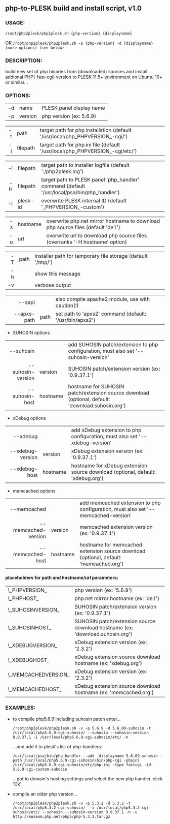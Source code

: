## php-to-PLESK build and install script, v1.0


### USAGE: 

   `/root/php2plesk/php2plesk.sh {php-version} {displayname}`
   
   OR
   `/root/php2plesk/php2plesk.sh -p {php-version} -d {displayname} [more options] (see below)`
   



### DESCRIPTION:

   build new set of php binaries from (downloaded) sources and install addional PHP(-fast-cgi) version to PLESK 11.5+ environment on Ubuntu 10+ or similar...



### OPTIONS:


<table>
	<tr>
		<td align="right">-d</td>
		<td>name</td>
		<td>PLESK panel display name</td>
	</tr>
	<tr>
		<td align="right">-p</td>
		<td>version</td>
		<td>php version (ex: 5.6.9)</td>
	</tr>
</table>



<table>
	<tr>
		<td align="right">-t</td>
		<td>path</td>
		<td>target path for php installation (default '/usr/local/php_PHPVERSION_-cgi/')</td>
	</tr>
	<tr>
		<td align="right">-i</td>
		<td>filepath</td>
		<td>target path for php.ini file (default '/usr/local/php_PHPVERSION_-cgi/etc/')</td>
	</tr>
</table>



<table>
	<tr>
		<td align="right">-l</td>
		<td>filepath</td>
		<td>target path to installer logfile (default './php2plesk.log')</td>
	</tr>
	<tr>
		<td align="right">-H</td>
		<td>filepath</td>
		<td>target path to PLESK panel 'php_handler' command (default '/usr/local/psa/bin/php_handler')</td>
	</tr>
	<tr>
		<td align="right">-I</td>
		<td>plesk-id</td>
		<td>overwrite PLESK internal ID (default '_PHPVERSION_-custom')</td>
	</tr>
</table>



<table>
	<tr>
		<td align="right">-s</td>
		<td>hostname</td>
		<td>overwrite php.net mirror hostname to download php source files (default 'de1')</td>
	</tr>
	<tr>
		<td align="right">-u</td>
		<td>url</td>
		<td>overwrite url to download php source files (overranks '-H hostname' option)</td>
	</tr>
</table>



<table>
	<tr>
		<td align="right">-T</td>
		<td>path</td>
		<td>installer path for temporary file storage (default '/tmp/')</td>
	</tr>
	<tr>
		<td align="right">-h</td>
		<td> </td>
		<td>show this message</td>
	</tr>
	<tr>
		<td align="right">-v</td>
		<td> </td>
		<td>verbose output</td>
	</tr>
</table>



<table>
	<tr>
		<td align="right">--sapi</td>
		<td> </td>
		<td>also compile apache2 module, use with caution(!)</td>
	</tr>
	<tr>
		<td align="right">--apxs-path</td>
		<td>path</td>
		<td>set path to 'apxs2' command (default: '/usr/bin/apxs2')</td>
	</tr>
</table>

-	SUHOSIN options

<table>
	<tr>
		<td align="right">--suhosin</td>
		<td> </td>
		<td>add SUHOSIN patch/extension to php configuration, must also set '--suhosin-version'</td>
	</tr>
	<tr>
		<td align="right">--suhosin-version</td>
		<td>version</td>
		<td>SUHOSIN patch/extension version (ex: '0.9.37.1')</td>
	</tr>
	<tr>
		<td align="right">--suhosin-host</td>
		<td>hostname</td>
		<td>hostname for SUHOSIN patch/extension source download (optional, default: 'download.suhosin.org')</td>
	</tr>
</table>

-	xDebug options

<table>
	<tr>
		<td align="right">--xdebug</td>
		<td> </td>
		<td>add xDebug extension to php configuration, must also set '--xdebug-version'</td>
	</tr>
	<tr>
		<td align="right">--xdebug-version</td>
		<td>version</td>
		<td>xDebug extension version (ex: '0.9.37.1')</td>
	</tr>
	<tr>
		<td align="right">--xdebug-host</td>
		<td>hostname</td>
		<td>hostname for xDebug extension source download (optional, default: 'xdebug.org')</td>
	</tr>
</table>

-	memcached options

<table>
	<tr>
		<td align="right">--memcached</td>
		<td> </td>
		<td>add memcached extension to php configuration, must also set '--memcached-version'</td>
	</tr>
	<tr>
		<td align="right">--memcached-version</td>
		<td>version</td>
		<td>memcached extension version (ex: '0.9.37.1')</td>
	</tr>
	<tr>
		<td align="right">--memcached-host</td>
		<td>hostname</td>
		<td>hostname for memcached extension source download (optional, default: 'memcached.org')</td>
	</tr>
</table>



   
#### placeholders for path and hostname/url parameters:


<table>
	<tr>
		<td>\_PHPVERSION_</td>
		<td>php version (ex: '5.6.9')</td>
	</tr>
	<tr>
		<td>\_PHPHOST_</td>
		<td>php.net mirror hostname (ex: 'de1')</td>
	</tr>
	<tr>
		<td>\_SUHOSINVERSION_</td>
		<td>SUHOSIN patch/extension version (ex: '0.9.37.1')</td>
	</tr>
	<tr>
		<td>\_SUHOSINHOST_</td>
		<td>SUHOSIN patch/extension source download hostname (ex: 'download.suhosin.org')</td>
	</tr>
	<tr>
		<td>\_XDEBUGVERSION_</td>
		<td>xDebug extension version (ex: '2.3.2')</td>
	</tr>
	<tr>
		<td>\_XDEBUGHOST_</td>
		<td>xDebug extension source download hostname (ex: 'xdebug.org')</td>
	</tr>
	<tr>
		<td>\_MEMCACHEDVERSION_</td>
		<td>xDebug extension version (ex: '2.3.2')</td>
	</tr>
	<tr>
		<td>\_MEMCACHEDHOST_</td>
		<td>xDebug extension source download hostname (ex: 'memcached.org')</td>
	</tr>
</table>

	
	
### EXAMPLES:

-	to compile php5.6.9 including suhosin patch enter...

	  `/root/php2plesk/php2plesk.sh -v -p 5.6.9 -d 5.6.09-suhosin -t /usr/local/php5.6.9-cgi-suhosin/ --suhosin --suhosin-version 0.9.37.1 -i /usr/local/php5.6.9-cgi-suhosin/etc/ -n`
	
	  ...and add it to plesk's list of php-handlers:
	  
	  `/usr/local/psa/bin/php_handler --add -displayname 5.6.09-suhosin -path /usr/local/php5.6.9-cgi-suhosin/bin/php-cgi -phpini /usr/local/php5.6.9-cgi-suhosin/etc/php.ini -type fastcgi -id 5.6.9-cgi-custom-suhosin`
	
	  ...got to domain's hosting settings and select the new php handler, click 'Ok'
	
	
-	compile an older php version...

	  `/root/php2plesk/php2plesk.sh -v -p 5.3.2 -d 5.3.2 -t /usr/local/php5.3.2-cgi-suhosin/  -i /usr/local/php5.3.2-cgi-suhosin/etc/ --suhosin --suhosin-version 0.9.37.1 -n -u http://museum.php.net/php5/php-5.3.2.tar.gz`
